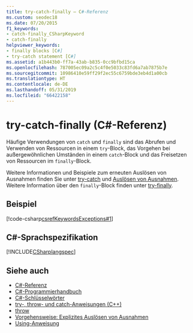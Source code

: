 ```yaml
---
title: try-catch-finally – C#-Referenz
ms.custom: seodec18
ms.date: 07/20/2015
f1_keywords:
- catch-finally_CSharpKeyword
- catch-finally
helpviewer_keywords:
- finally blocks [C#]
- try-catch statement [C#]
ms.assetid: a1b443b0-ff7a-43ab-b835-0cc9bfbd15ca
ms.openlocfilehash: 787005ec09a2c5c4f0e5033c83fd6a7ab7875b7e
ms.sourcegitcommit: 10986410e59ff29f2ec55c6759bde3eb4d1a00cb
ms.translationtype: HT
ms.contentlocale: de-DE
ms.lasthandoff: 05/31/2019
ms.locfileid: "66422158"
---
```

# <a name="try-catch-finally-c-reference"></a>try-catch-finally (C#-Referenz)

Häufige Verwendungen von `catch` und `finally` sind das Abrufen und Verwenden von Ressourcen in einem `try`-Block, das Vorgehen bei außergewöhnlichen Umständen in einem `catch`-Block und das Freisetzen von Ressourcen im `finally`-Block.

 Weitere Informationen und Beispiele zum erneuten Auslösen von Ausnahmen finden Sie unter [try-catch](try-catch.md) und [Auslösen von Ausnahmen](../../../standard/exceptions/index.md). Weitere Information über den `finally`-Block finden unter [try-finally](try-finally.md).

## <a name="example"></a>Beispiel

[!code-csharp[csrefKeywordsExceptions#1](~/samples/snippets/csharp/VS_Snippets_VBCSharp/csrefKeywordsExceptions/CS/csrefKeywordsExceptions.cs#1)]  

## <a name="c-language-specification"></a>C#-Sprachspezifikation

[!INCLUDE[CSharplangspec](~/includes/csharplangspec-md.md)]

## <a name="see-also"></a>Siehe auch

- [C#-Referenz](../index.md)
- [C#-Programmierhandbuch](../../programming-guide/index.md)
- [C#-Schlüsselwörter](index.md)
- [try-, throw- und catch-Anweisungen (C++)](/cpp/cpp/try-throw-and-catch-statements-cpp)
- [throw](throw.md)
- [Vorgehensweise: Explizites Auslösen von Ausnahmen](../../../standard/exceptions/how-to-explicitly-throw-exceptions.md)
- [Using-Anweisung](using-statement.md)
